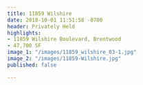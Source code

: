 ```yaml
---
title: 11859 Wilshire
date: 2018-10-01 11:51:58 -0700
header: Privately Held
highlights:
- 11859 Wilshire Boulevard, Brentwood
- 47,700 SF
image_1: "/images/11859_wilshire_03-1.jpg"
image_2: "/images/11859-Wilshire.jpg"
published: false

---
```

